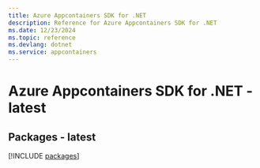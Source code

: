 ```yaml
---
title: Azure Appcontainers SDK for .NET
description: Reference for Azure Appcontainers SDK for .NET
ms.date: 12/23/2024
ms.topic: reference
ms.devlang: dotnet
ms.service: appcontainers
---
```

# Azure Appcontainers SDK for .NET - latest
## Packages - latest
[!INCLUDE [packages](appcontainers-index.md)]